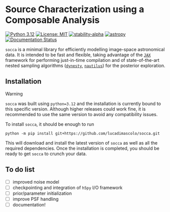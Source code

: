 # Source Characterization using a Composable Analysis
[![Python 3.12](https://img.shields.io/badge/python-3.12-blue.svg)](https://www.python.org/downloads/release/python-3127/)
[![License: MIT](https://img.shields.io/badge/License-MIT-yellow.svg)](https://opensource.org/licenses/MIT)
[![stability-alpha](https://img.shields.io/badge/stability-alpha-f4d03f.svg)](https://github.com/mkenney/software-guides/blob/master/STABILITY-BADGES.md#alpha)
[![astropy](http://img.shields.io/badge/powered%20by-AstroPy-orange.svg?style=flat)](http://www.astropy.org/)
[![Documentation Status](https://readthedocs.org/projects/socca/badge/?version=latest)](https://socca.readthedocs.io/en/latest/?badge=latest)

`socca` is a minimal library for efficiently modelling image-space astronomical data. It is intended to be fast and flexible, taking advantage of the [`JAX`](https://github.com/google/jax) framework for performing just-in-time compilation and of state-of-the-art nested sampling algorithms ([`dynesty`](https://github.com/joshspeagle/dynesty), [`nautilus`](https://nautilus-sampler.readthedocs.io/en/latest/)) for the posterior exploration.

Installation
---------------------------------------------------
> [!WARNING]
> `socca` was built using `python=3.12` and the installation is currently bound to this specific version. Although higher releases could work fine, it is recommended to use the same version to avoid any compatibility issues.

To install `socca`, it should be enough to run

```
python -m pip install git+https://github.com/lucadimascolo/socca.git
```

This will download and install the latest version of `socca` as well as all the required dependencies. Once the installation is completed, you should be ready to get `socca` to crunch your data.



To do list
---------------------------------------------------
- [ ] improved noise model
- [ ] checkpointing and integration of `h5py` I/O framework
- [ ] prior/parameter initialization
- [ ] improve PSF handling
- [ ] documentation!
